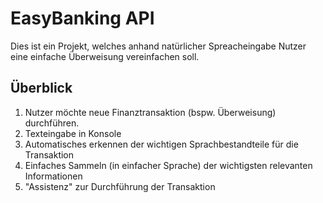 # EasyBanking API

Dies ist ein Projekt, welches anhand natürlicher Spreacheingabe Nutzer eine einfache Überweisung vereinfachen soll.

## Überblick 

1. Nutzer möchte neue Finanztransaktion (bspw. Überweisung) durchführen.
2. Texteingabe in Konsole
3. Automatisches erkennen der wichtigen Sprachbestandteile für die Transaktion
4. Einfaches Sammeln (in einfacher Sprache) der wichtigsten relevanten Informationen 
5. "Assistenz" zur Durchführung der Transaktion